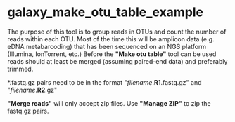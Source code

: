 # galaxy_make_otu_table_example

The purpose of this tool is to group reads in OTUs and count the number
of reads within each OTU. Most of the time this will be amplicon data (e.g. eDNA metabarcoding) that
has been sequenced on an NGS platform (Illumina, IonTorrent, etc.)
Before the **"Make otu table"** tool can be used reads should at least be merged
(assuming paired-end data) and preferably trimmed.  

\*.fastq.gz pairs need to be in the format "*filename*.**R1**.fastq.gz" and "*filename*.**R2**.gz"  

**"Merge reads"** will only accept zip files. Use **"Manage ZIP"** to zip the fastq.gz pairs.
